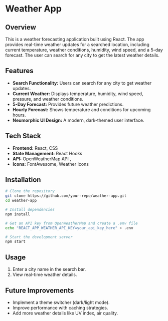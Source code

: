 # Weather App

## Overview
This is a weather forecasting application built using React. The app provides real-time weather updates for a searched location, including current temperature, weather conditions, humidity, wind speed, and a 5-day forecast. The user can search for any city to get the latest weather details.

## Features
- **Search Functionality:** Users can search for any city to get weather updates.
- **Current Weather:** Displays temperature, humidity, wind speed, pressure, and weather conditions.
- **5-Day Forecast:** Provides future weather predictions.
- **Hourly Forecast:** Shows temperature and conditions for upcoming hours.
- **Neumorphic UI Design:** A modern, dark-themed user interface.

## Tech Stack
- **Frontend:** React, CSS
- **State Management:** React Hooks
- **API:** OpenWeatherMap API ,
- **Icons:** FontAwesome, Weather Icons

## Installation
```sh
# Clone the repository
git clone https://github.com/your-repo/weather-app.git
cd weather-app

# Install dependencies
npm install

# Get an API key from OpenWeatherMap and create a .env file
echo "REACT_APP_WEATHER_API_KEY=your_api_key_here" > .env

# Start the development server
npm start
```

## Usage
1. Enter a city name in the search bar.
2. View real-time weather details.

## Future Improvements
- Implement a theme switcher (dark/light mode).
- Improve performance with caching strategies.
- Add more weather details like UV index, air quality.
